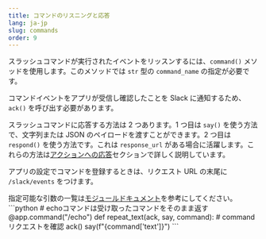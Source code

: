 ```yaml
---
title: コマンドのリスニングと応答
lang: ja-jp
slug: commands
order: 9
---
```


<div class="section-content">

スラッシュコマンドが実行されたイベントをリッスンするには、`command()` メソッドを使用します。このメソッドでは `str` 型の `command_name` の指定が必要です。

コマンドイベントをアプリが受信し確認したことを Slack に通知するため、`ack()` を呼び出す必要があります。

スラッシュコマンドに応答する方法は 2 つあります。1 つ目は `say()` を使う方法で、文字列または JSON のペイロードを渡すことができます。2 つ目は `respond()` を使う方法です。これは `response_url` がある場合に活躍します。これらの方法は[アクションへの応答](#action-respond)セクションで詳しく説明しています。

アプリの設定でコマンドを登録するときは、リクエスト URL の末尾に `/slack/events` をつけます。

</div>

<div>
<span class="annotation">指定可能な引数の一覧は<a href="https://slack.dev/bolt-python/api-docs/slack_bolt/kwargs_injection/args.html" target="_blank">モジュールドキュメント</a>を参考にしてください。</span>
```python
# echoコマンドは受け取ったコマンドをそのまま返す
@app.command("/echo")
def repeat_text(ack, say, command):
    # command リクエストを確認
    ack()
    say(f"{command['text']}")
```
</div>
